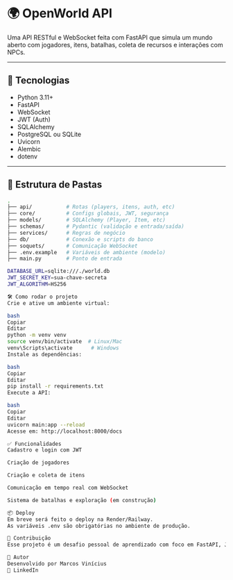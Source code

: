 # 🌍 OpenWorld API

Uma API RESTful e WebSocket feita com FastAPI que simula um mundo aberto com jogadores, itens, batalhas, coleta de recursos e interações com NPCs.

---

## 🚀 Tecnologias

- Python 3.11+
- FastAPI
- WebSocket
- JWT (Auth)
- SQLAlchemy
- PostgreSQL ou SQLite
- Uvicorn
- Alembic
- dotenv

---

## 📁 Estrutura de Pastas

```bash
.
├── api/           # Rotas (players, itens, auth, etc)
├── core/          # Configs globais, JWT, segurança
├── models/        # SQLAlchemy (Player, Item, etc)
├── schemas/       # Pydantic (validação e entrada/saída)
├── services/      # Regras de negócio
├── db/            # Conexão e scripts do banco
├── soquets/       # Comunicação WebSocket
├── .env.example   # Variáveis de ambiente (modelo)
├── main.py        # Ponto de entrada

DATABASE_URL=sqlite:///./world.db
JWT_SECRET_KEY=sua-chave-secreta
JWT_ALGORITHM=HS256

🛠️ Como rodar o projeto
Crie e ative um ambiente virtual:

bash
Copiar
Editar
python -m venv venv
source venv/bin/activate  # Linux/Mac
venv\Scripts\activate      # Windows
Instale as dependências:

bash
Copiar
Editar
pip install -r requirements.txt
Execute a API:

bash
Copiar
Editar
uvicorn main:app --reload
Acesse em: http://localhost:8000/docs

✅ Funcionalidades
Cadastro e login com JWT

Criação de jogadores

Criação e coleta de itens

Comunicação em tempo real com WebSocket

Sistema de batalhas e exploração (em construção)

📦 Deploy
Em breve será feito o deploy na Render/Railway.
As variáveis .env são obrigatórias no ambiente de produção.

🧠 Contribuição
Esse projeto é um desafio pessoal de aprendizado com foco em FastAPI, JWT, sockets e organização de código profissional.

🧔 Autor
Desenvolvido por Marcos Vinícius
🔗 LinkedIn

